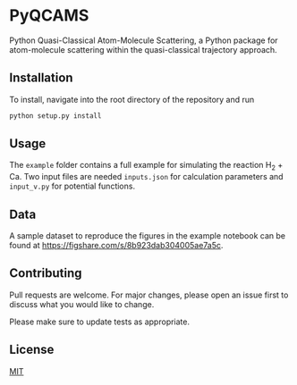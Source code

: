 # PyQCAMS
Python Quasi-Classical Atom-Molecule Scattering, a Python package for atom-molecule scattering within the quasi-classical trajectory approach. 

## Installation
To install, navigate into the root directory of the repository and run
```python
python setup.py install
``` 

## Usage
<p>The <code>example</code> folder contains a full example for simulating the reaction H<sub>2</sub> + Ca. 
Two input files are needed <code>inputs.json</code> for calculation parameters and <code>input_v.py</code> for potential functions.
</p> 


## Data
A sample dataset to reproduce the figures in the example notebook can be found at https://figshare.com/s/8b923dab304005ae7a5c.  

## Contributing

Pull requests are welcome. For major changes, please open an issue first
to discuss what you would like to change.

Please make sure to update tests as appropriate.

## License

[MIT](https://choosealicense.com/licenses/mit/)

